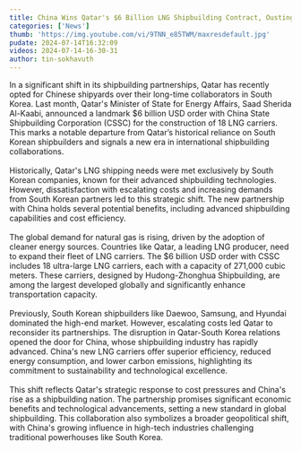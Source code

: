 ```yaml
---
title: China Wins Qatar's $6 Billion LNG Shipbuilding Contract, Ousting South Korea
categories: ['News']
thumb: 'https://img.youtube.com/vi/9TNN_e85TWM/maxresdefault.jpg'
pudate: 2024-07-14T16:32:09
videos: 2024-07-14-16-30-31
author: tin-sokhavuth
---
```

In a significant shift in its shipbuilding partnerships, Qatar has recently opted for Chinese shipyards over their long-time collaborators in South Korea. Last month, Qatar's Minister of State for Energy Affairs, Saad Sherida Al-Kaabi, announced a landmark $6 billion USD order with China State Shipbuilding Corporation (CSSC) for the construction of 18 LNG carriers. This marks a notable departure from Qatar’s historical reliance on South Korean shipbuilders and signals a new era in international shipbuilding collaborations.
<br/><br/>
Historically, Qatar's LNG shipping needs were met exclusively by South Korean companies, known for their advanced shipbuilding technologies. However, dissatisfaction with escalating costs and increasing demands from South Korean partners led to this strategic shift. The new partnership with China holds several potential benefits, including advanced shipbuilding capabilities and cost efficiency.
<br/><br/>
The global demand for natural gas is rising, driven by the adoption of cleaner energy sources. Countries like Qatar, a leading LNG producer, need to expand their fleet of LNG carriers. The $6 billion USD order with CSSC includes 18 ultra-large LNG carriers, each with a capacity of 271,000 cubic meters. These carriers, designed by Hudong-Zhonghua Shipbuilding, are among the largest developed globally and significantly enhance transportation capacity.
<br/><br/>
Previously, South Korean shipbuilders like Daewoo, Samsung, and Hyundai dominated the high-end market. However, escalating costs led Qatar to reconsider its partnerships. The disruption in Qatar-South Korea relations opened the door for China, whose shipbuilding industry has rapidly advanced. China's new LNG carriers offer superior efficiency, reduced energy consumption, and lower carbon emissions, highlighting its commitment to sustainability and technological excellence.
<br/><br/>
This shift reflects Qatar's strategic response to cost pressures and China's rise as a shipbuilding nation. The partnership promises significant economic benefits and technological advancements, setting a new standard in global shipbuilding. This collaboration also symbolizes a broader geopolitical shift, with China's growing influence in high-tech industries challenging traditional powerhouses like South Korea.